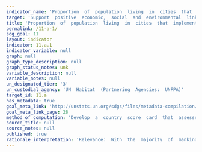 ```yaml
---
indicator_name: 'Proportion  of  population  living  in  cities  that  implement  urban  and  regional  development  plans  integrating  population  projections  and  resource  needs,  by  size  of  city'
target: 'Support  positive  economic,  social  and  environmental  links  between  urban,  peri-urban  and  rural  areas  by  strengthening  national  and  regional  development  planning.'
title: 'Proportion  of  population  living  in  cities  that  implement  urban  and  regional  development  plans  integrating  population  projections  and  resource  needs,  by  size  of  city'
permalink: /11-a-1/
sdg_goal: 11
layout: indicator
indicator: 11.a.1
indicator_variable: null
graph: null
graph_type_description: null
graph_status_notes: unk
variable_description: null
variable_notes: null
un_designated_tier: '3'
un_custodial_agency: 'UN  Habitat  (Partnering  Agencies:  UNFPA)'
target_id: 11.a
has_metadata: true
goal_meta_link: 'http://unstats.un.org/sdgs/files/metadata-compilation/Metadata-Goal-11.pdf'
goal_meta_link_page: 28
method_of_computation: "Develop  a  country  score  card  that  assesses  and  tracks  progress  on  the  extent  to  which  national  urban  policy  (development  and  implementation)  satisfies  the  following  criteria  as  qualifiers,  based  on  participation,  partnership,  coordination  and  cooperation  of  actors:  \t1)  responds  to  population  dynamics  \t2)  ensures  balanced  regional  and  territorial  development  \t3)  prepares  for  infrastructure  and  services  development  \t4)  promotes  urban  land-use  efficiency  \t5)  enhances  resilience  to  climate  change  \t6)  protects  public  space  \t7)  develops  effective  urban  governance  systems  \t8)  Increase  local  fiscal  space  This  indicator  places  particular  emphasis  on  the  aspect  of  national  and  regional  development  planning  and  the  notion  of  inclusion  of  sectors  and  actors,  articulated  on  national  urban  policies  (NUP).  The  indicator  has  various  key  qualifiers  that  are  scored  between  0-5  (0-none,  and  5  for  full  compliance).  Tools  to  be  used  to  support  the  reporting  on  this  indicator  include:  baseline,  benchmarking,  point-of-service  surveys,  scorecard,  peer-review  and  experts  opinion,  performance  monitoring  and  reporting,  focus  group  discussions,  gap  and  content  analysis.  With  initial  support  of  UN-Habitat  and  partners  tracking  and  assessment  tools  and  methods  will  be  developed,  piloted  and  rolled  out  at  country  level  to  assess  national  urban  policies  developed  and  implemented  based  on  the  qualifiers  listed  above.  Based  on  expert  opinion,  the  assessment  of  the  qualifiers  of  the  indicator  will  target  national  government  institutions  as  well  as  other  key  urban  stakeholders  from  academia,  private  sector,  and  civil  society  organization,  as  per  specific  criteria  of  selection  of  these  stakeholders.  A  threshold  will  be  established  to  ascertain  the  level  of  satisfaction  of  each  qualifier.  The  method  for  tracking  and  analysing  progress  on  national  urban  policies  will  collate  information  on  adopted  policies,  conventions,  laws,  government  programs,  and  other  initiatives  that  comprise  an  urban  policy.  This  information  would  be  in  most  cases  already  available.  The  analysis  will  cover  the  qualifiers  listed  above.  The  standard  definition  of  National  Urban  Policy5  will  be  extended  and  adapted  to  country  context  and  may  include  where  applicable  terms  such  as  National  Urban  Plan,  Frameworks,  Strategies,  etc.  as  long  as  they  are  aligned  with  the  above  qualifiers.  For  each  of  the  8  items  defined  above,  policies  will  be  scored  on  a  scale  of  1  to  5  for  achievement  or  lack  of  achievement.  Overall  aggregate  national  scores  (X)  will  range  from  8  to  40  and  these  will  be  standardized  to  the  scale  of  0-100  using  the  following  approach.  If  (X)  is  the  observed  aggregate  value  of  the  score  for  the  policy  performance  using  the  above  criterion,  then  its  standardized  value  X(S)  will  be  computed  as;  X(s)  =  100  (  (X  -  Min(X)  /  Max(X)  -  Min(X)  )  Where,  Max  (X)  and  Min  (X)  are  the  maximum  and  minimum  values  observed  for  X  which  is  8  and  40,  respectively.  Countries  that  achieve  maximum  values  on  the  scorecard  i.e.  Max  (X)  =40,  the  value  assigned  via  standardization  will  be  100  while  those  that  achieve  minimum  score  i.e.  Min  (X)  =8  the  value  assigned  via  standardization  will  be  0.  Unit:  Number/dimensionless  Number  of  countries  which  have  scored  above  the  threshold  and  are  making  progress  on  the  range  of  qualifiers.  When  analysing  the  data  and  the  score  card,  the  scorecard  of  each  country  could  be  used  to  ascertain  the  overall  performance  of  countries  which  could  then  be  aggregated  by  regional  groups  and  specific  qualifiers.  The  scorecard  will  point  to  concrete  policy  recommendations,  particularly  for  qualifiers  that  need  particular  attention."
source_title: null
source_notes: null
published: true  
rationale_interpretation: 'Relevance:  With  the  majority  of  mankind  currently  living  in  cities,  and  the  number  poised  to  increase  further  by  2030,  the  success  of  SDGs  will  depend  largely  on  how  urbanisation  is  well  coordinated  and  managed.  Considering  that  urbanisation  is  as  a  tool  for  development,  many  countries8  are  now  embarking  on  the  development  and  implementation  of  national  urban  policies  as  tangible  instruments  to  coordinate  stakeholders'  efforts,  harness  the  benefits  of  urbanisation  while  mitigating  its  externalities.    This  particular  indicator  is  very  relevant  for  tracking  national  progress  on  all  other  areas  in  the  SDGs  and  targets  where  urban  and  policies  are  mentioned  along  with  the  above  8  qualifiers.  This  indicator  is  one  of  the  key  metrics  to  benchmark  and  monitor  urbanisation  and  asserts  the  national  leadership  and  political  will  of  national  governments.  This  indicator  is  based  on  the  notion  that  the  development  and  implementation  of  national  urban  policies  should  support  participation,  partnership,  cooperation  and  coordination  of  actors  and  facilitate  dialogue.    This  indicator  will  provide  a  good  barometer  on  global  progress  on  sustainable  national  urban  policies.  It  serves  as  gap  analysis  to  support  policy  recommendations.  The  indicator  can  identify  good  practices  and  policies  among  countries  that  can  promote  partnership  and  cooperation  between  all  stakeholders.    This  indicator  is  both  process  oriented  and  aspirational  and  has  the  potential  to  support  the  validation  of  Goal  11  and  other  SDGs  indicators  with  an  urban  component.  The  indicators  has  the  ability  to  work  at  multi  jurisdictions  level,  covering  a  number  of  areas  while  taking  care  of  urban  challenges  in  a  more  integrated  national  manner.  The  indicator  has  a  strong  connection  to  the  target,  addressing  the  fundamental  spatial  and  territorial  aspect  of  national  urban  policy  in  the  context  of  urban,  peri-urban  and  rural  areas.    Suitability:    This  indicator  epitomises  the  universality  tenet  and  spirit  of  the  SDGs.  It  is  clearly  suitable  for  all  countries  and  can  be  disaggregated  and/or  aggregated  by  areas  of  development  as  explained  in  the  methodology  section  of  this  metadata.  The  indicator  will  be  suitable  to  assess  commitment  to  address  urban  challenges  and  respond  to  the  opportunities  that  urbanization  brings.  It  clearly  responds  to  Goal  11  harnessing  the  power  of  urbanisation  for  the  common  good.  The  indicator  is  strongly  connected  to  other  SDGs  goals  and  targets.'
---
```


